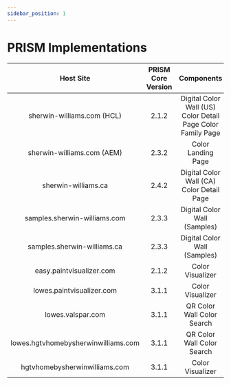 ```yaml
---
sidebar_position: 1
---
```


# PRISM Implementations

|              Host Site              | PRISM Core Version |                         Components                          |
| :---------------------------------: | :----------------: | :---------------------------------------------------------: |
|     sherwin-williams.com (HCL)      |       2.1.2        | Digital Color Wall (US) Color Detail Page Color Family Page |
|     sherwin-williams.com (AEM)      |       2.3.2        |                     Color Landing Page                      |
|         sherwin-williams.ca         |       2.4.2        |          Digital Color Wall (CA) Color Detail Page          |
|    samples.sherwin-williams.com     |       2.3.3        |                Digital Color Wall (Samples)                 |
|     samples.sherwin-williams.ca     |       2.3.3        |                Digital Color Wall (Samples)                 |
|      easy.paintvisualizer.com       |       2.1.2        |                      Color Visualizer                       |
|      lowes.paintvisualizer.com      |       3.1.1        |                      Color Visualizer                       |
|          lowes.valspar.com          |       3.1.1        |                 QR Color Wall Color Search                  |
| lowes.hgtvhomebysherwinwilliams.com |       3.1.1        |                 QR Color Wall Color Search                  |
|    hgtvhomebysherwinwilliams.com    |       3.1.1        |                      Color Visualizer                       |
